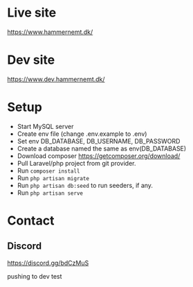 # Live site

https://www.hammernemt.dk/

# Dev site 

https://www.dev.hammernemt.dk/

# Setup

- Start MySQL server
- Create env file (change .env.example to .env)
- Set env DB_DATABASE, DB_USERNAME, DB_PASSWORD
- Create a database named the same as env(DB_DATABASE)
- Download composer https://getcomposer.org/download/
- Pull Laravel/php project from git provider.
- Run `composer install`
- Run `php artisan migrate`
- Run `php artisan db:seed` to run seeders, if any.
- Run `php artisan serve`

# Contact

## Discord 

https://discord.gg/bdCzMuS


pushing to dev test
